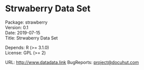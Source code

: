 # Strwaberry Data Set


Package: strawberry  
Version: 0.1  
Date: 2019-07-15  
Title: Strwaberry Data Set

Depends: R (>= 3.1.0)  
License: GPL (>= 2)

URL: http://www.datadata.link
BugReports: project@docuhut.com
